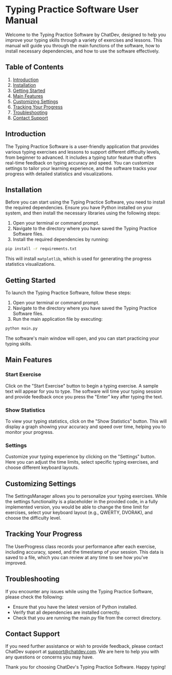 # Typing Practice Software User Manual

Welcome to the Typing Practice Software by ChatDev, designed to help you improve your typing skills through a variety of exercises and lessons. This manual will guide you through the main functions of the software, how to install necessary dependencies, and how to use the software effectively.

## Table of Contents

1. [Introduction](#introduction)
2. [Installation](#installation)
3. [Getting Started](#getting-started)
4. [Main Features](#main-features)
5. [Customizing Settings](#customizing-settings)
6. [Tracking Your Progress](#tracking-your-progress)
7. [Troubleshooting](#troubleshooting)
8. [Contact Support](#contact-support)

## Introduction

The Typing Practice Software is a user-friendly application that provides various typing exercises and lessons to support different difficulty levels, from beginner to advanced. It includes a typing tutor feature that offers real-time feedback on typing accuracy and speed. You can customize settings to tailor your learning experience, and the software tracks your progress with detailed statistics and visualizations.

## Installation

Before you can start using the Typing Practice Software, you need to install the required dependencies. Ensure you have Python installed on your system, and then install the necessary libraries using the following steps:

1. Open your terminal or command prompt.
2. Navigate to the directory where you have saved the Typing Practice Software files.
3. Install the required dependencies by running:

```bash
pip install -r requirements.txt
```

This will install `matplotlib`, which is used for generating the progress statistics visualizations.

## Getting Started

To launch the Typing Practice Software, follow these steps:

1. Open your terminal or command prompt.
2. Navigate to the directory where you have saved the Typing Practice Software files.
3. Run the main application file by executing:

```bash
python main.py
```

The software's main window will open, and you can start practicing your typing skills.

## Main Features

### Start Exercise

Click on the "Start Exercise" button to begin a typing exercise. A sample text will appear for you to type. The software will time your typing session and provide feedback once you press the "Enter" key after typing the text.

### Show Statistics

To view your typing statistics, click on the "Show Statistics" button. This will display a graph showing your accuracy and speed over time, helping you to monitor your progress.

### Settings

Customize your typing experience by clicking on the "Settings" button. Here you can adjust the time limits, select specific typing exercises, and choose different keyboard layouts.

## Customizing Settings

The SettingsManager allows you to personalize your typing exercises. While the settings functionality is a placeholder in the provided code, in a fully implemented version, you would be able to change the time limit for exercises, select your keyboard layout (e.g., QWERTY, DVORAK), and choose the difficulty level.

## Tracking Your Progress

The UserProgress class records your performance after each exercise, including accuracy, speed, and the timestamp of your session. This data is saved to a file, which you can review at any time to see how you've improved.

## Troubleshooting

If you encounter any issues while using the Typing Practice Software, please check the following:

- Ensure that you have the latest version of Python installed.
- Verify that all dependencies are installed correctly.
- Check that you are running the main.py file from the correct directory.

## Contact Support

If you need further assistance or wish to provide feedback, please contact ChatDev support at support@chatdev.com. We are here to help you with any questions or concerns you may have.

Thank you for choosing ChatDev's Typing Practice Software. Happy typing!